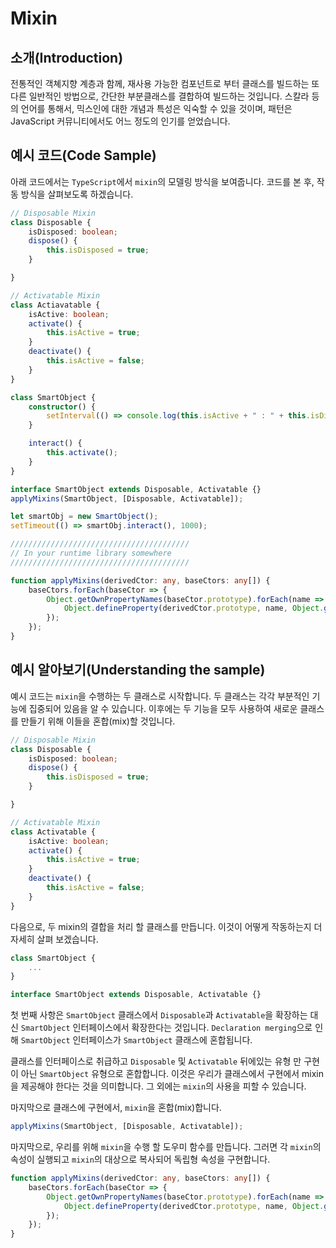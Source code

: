 # Mixin

## 소개(Introduction)
전통적인 객쳬지향 계층과 함께, 재사용 가능한 컴포넌트로 부터 클래스를 빌드하는 또 다른 일반적인 방법으로, 간단한 부분클래스를 결합하여 빌드하는 것입니다. 스칼라 등의 언어를 통해서, 믹스인에 대한 개념과 특성은 익숙할 수 있을 것이며, 패턴은 JavaScript 커뮤니티에서도 어느 정도의 인기를 얻었습니다.

## 예시 코드(Code Sample)
아래 코드에서는 `TypeScript`에서 `mixin`의 모델링 방식을 보여줍니다. 코드를 본 후, 작동 방식을 살펴보도록 하겠습니다.
```ts
// Disposable Mixin
class Disposable {
    isDisposed: boolean;
    dispose() {
        this.isDisposed = true;
    }

}

// Activatable Mixin
class Actiavatable {
    isActive: boolean;
    activate() {
        this.isActive = true;
    }
    deactivate() {
        this.isActive = false;
    }
}

class SmartObject {
    constructor() {
        setInterval(() => console.log(this.isActive + " : " + this.isDisposed), 500);
    }

    interact() {
        this.activate();
    }
}

interface SmartObject extends Disposable, Activatable {}
applyMixins(SmartObject, [Disposable, Activatable]);

let smartObj = new SmartObject();
setTimeout(() => smartObj.interact(), 1000);

////////////////////////////////////////
// In your runtime library somewhere
////////////////////////////////////////

function applyMixins(derivedCtor: any, baseCtors: any[]) {
    baseCtors.forEach(baseCtor => {
        Object.getOwnPropertyNames(baseCtor.prototype).forEach(name => {
            Object.defineProperty(derivedCtor.prototype, name, Object.getOwnPropertyDescriptor(baseCtor.prototype, name));
        });
    });
}
```

## 예시 알아보기(Understanding the sample)
예시 코드는 `mixin`을 수행하는 두 클래스로 시작합니다. 두 클래스는 각각 부분적인 기능에 집중되어 있음을 알 수 있습니다. 이후에는 두 기능을 모두 사용하여 새로운 클래스를 만들기 위해 이들을 혼합(mix)할 것입니다.

```ts
// Disposable Mixin
class Disposable {
    isDisposed: boolean;
    dispose() {
        this.isDisposed = true;
    }

}

// Activatable Mixin
class Activatable {
    isActive: boolean;
    activate() {
        this.isActive = true;
    }
    deactivate() {
        this.isActive = false;
    }
}
```

다음으로, 두 mixin의 결합을 처리 할 클래스를 만듭니다. 이것이 어떻게 작동하는지 더 자세히 살펴 보겠습니다.
```ts
class SmartObject {
    ...
}

interface SmartObject extends Disposable, Activatable {}
```
첫 번째 사항은 `SmartObject` 클래스에서 `Disposable`과 `Activatable`을 확장하는 대신 `SmartObject` 인터페이스에서 확장한다는 것입니다. `Declaration merging`으로 인해 `SmartObject` 인터페이스가 `SmartObject` 클래스에 혼합됩니다.

클래스를 인터페이스로 취급하고 `Disposable` 및 `Activatable` 뒤에있는 유형 만 구현이 아닌 `SmartObject` 유형으로 혼합합니다. 이것은 우리가 클래스에서 구현에서 mixin을 제공해야 한다는 것을 의미합니다. 그 외에는 `mixin`의 사용을 피할 수 있습니다.

마지막으로 클래스에 구현에서, `mixin`을 혼합(mix)합니다.
```ts
applyMixins(SmartObject, [Disposable, Activatable]);
```
마지막으로, 우리를 위해 `mixin`을 수행 할 도우미 함수를 만듭니다. 그러면 각 `mixin`의 속성이 실행되고 `mixin`의 대상으로 복사되어 독립형 속성을 구현합니다.
```ts
function applyMixins(derivedCtor: any, baseCtors: any[]) {
    baseCtors.forEach(baseCtor => {
        Object.getOwnPropertyNames(baseCtor.prototype).forEach(name => {
            Object.defineProperty(derivedCtor.prototype, name, Object.getOwnPropertyDescriptor(baseCtor.prototype, name));
        });
    });
}
```
